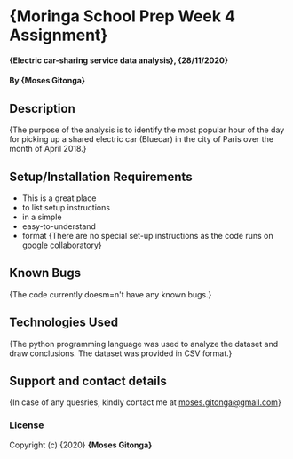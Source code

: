 # {Moringa School Prep Week 4 Assignment}
#### {Electric car-sharing service data analysis}, {28/11/2020}
#### By **{Moses Gitonga}**
## Description
{The purpose of the analysis is to identify the most popular hour of the day for picking up a shared electric car (Bluecar) in the city of Paris over the month of April 2018.}
## Setup/Installation Requirements
* This is a great place
* to list setup instructions
* in a simple
* easy-to-understand
* format
{There are no special set-up instructions as the code runs on google collaboratory}
## Known Bugs
{The code currently doesm=n't have any known bugs.}
## Technologies Used
{The python programming language was used to analyze the dataset and draw conclusions. The dataset was provided in CSV format.}
## Support and contact details
{In case of any quesries, kindly contact me at moses.gitonga@gmail.com}
### License

Copyright (c) {2020} **{Moses Gitonga}**
